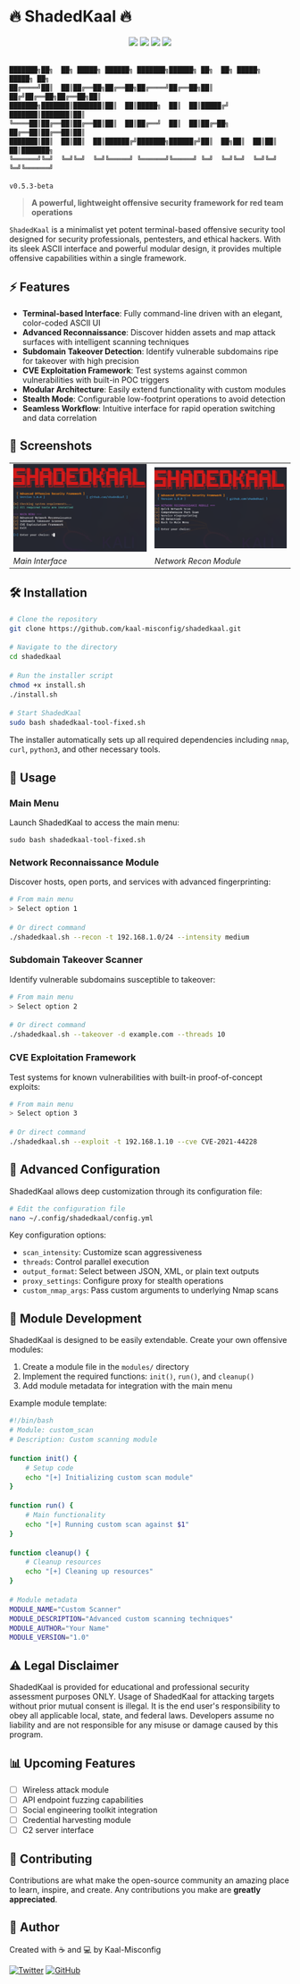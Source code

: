 # 🔥 ShadedKaal 🔥

<div align="center">
  <img src="https://img.shields.io/badge/OFFENSIVE-SECURITY-red?style=for-the-badge"/>
  <img src="https://img.shields.io/badge/LANGUAGE-BASH-brightgreen?style=for-the-badge"/>
  <img src="https://img.shields.io/badge/VERSION-0.5.3-blue?style=for-the-badge"/>
  <img src="https://img.shields.io/badge/LICENSE-GPL--3.0-orange?style=for-the-badge"/>
  <br><br>
</div>

```
███████╗██╗  ██╗ █████╗ ██████╗ ███████╗██████╗ ██╗  ██╗ █████╗  █████╗ ██╗     
██╔════╝██║  ██║██╔══██╗██╔══██╗██╔════╝██╔══██╗██║ ██╔╝██╔══██╗██╔══██╗██║     
███████╗███████║███████║██║  ██║█████╗  ██║  ██║█████╔╝ ███████║███████║██║     
╚════██║██╔══██║██╔══██║██║  ██║██╔══╝  ██║  ██║██╔═██╗ ██╔══██║██╔══██║██║     
███████║██║  ██║██║  ██║██████╔╝███████╗██████╔╝██║  ██╗██║  ██║██║  ██║███████╗
╚══════╝╚═╝  ╚═╝╚═╝  ╚═╝╚═════╝ ╚══════╝╚═════╝ ╚═╝  ╚═╝╚═╝  ╚═╝╚═╝  ╚═╝╚══════╝
                                                                       v0.5.3-beta
```

> **A powerful, lightweight offensive security framework for red team operations**

`ShadedKaal` is a minimalist yet potent terminal-based offensive security tool designed for security professionals, pentesters, and ethical hackers. With its sleek ASCII interface and powerful modular design, it provides multiple offensive capabilities within a single framework.

## ⚡ Features

- **Terminal-based Interface**: Fully command-line driven with an elegant, color-coded ASCII UI
- **Advanced Reconnaissance**: Discover hidden assets and map attack surfaces with intelligent scanning techniques
- **Subdomain Takeover Detection**: Identify vulnerable subdomains ripe for takeover with high precision
- **CVE Exploitation Framework**: Test systems against common vulnerabilities with built-in POC triggers
- **Modular Architecture**: Easily extend functionality with custom modules
- **Stealth Mode**: Configurable low-footprint operations to avoid detection
- **Seamless Workflow**: Intuitive interface for rapid operation switching and data correlation

## 📸 Screenshots

<div align="center">
  <table>
    <tr>
      <td><img src="https://github.com/Kaal-Misconfig/ShadedKaal/blob/main/Screenshot%202025-05-09%20180250.png?raw=true" alt="ShadedKaal Main Menu"/></td>
      <td><img src="https://github.com/Kaal-Misconfig/ShadedKaal/blob/main/Screenshot%202025-05-09%20180310.png?raw=true" alt="Network Recon Module"/></td>
    </tr>
    <tr>
      <td><em>Main Interface</em></td>
      <td><em>Network Recon Module</em></td>
    </tr>
  </table>
</div>

## 🛠️ Installation

```bash
# Clone the repository
git clone https://github.com/kaal-misconfig/shadedkaal.git

# Navigate to the directory
cd shadedkaal

# Run the installer script
chmod +x install.sh
./install.sh

# Start ShadedKaal
sudo bash shadedkaal-tool-fixed.sh
```

The installer automatically sets up all required dependencies including `nmap`, `curl`, `python3`, and other necessary tools.

## 🚀 Usage

### Main Menu
Launch ShadedKaal to access the main menu:

```
sudo bash shadedkaal-tool-fixed.sh
```

### Network Reconnaissance Module
Discover hosts, open ports, and services with advanced fingerprinting:

```bash
# From main menu
> Select option 1

# Or direct command
./shadedkaal.sh --recon -t 192.168.1.0/24 --intensity medium
```

### Subdomain Takeover Scanner
Identify vulnerable subdomains susceptible to takeover:

```bash
# From main menu
> Select option 2

# Or direct command
./shadedkaal.sh --takeover -d example.com --threads 10
```

### CVE Exploitation Framework
Test systems for known vulnerabilities with built-in proof-of-concept exploits:

```bash
# From main menu
> Select option 3

# Or direct command
./shadedkaal.sh --exploit -t 192.168.1.10 --cve CVE-2021-44228
```

## 🔧 Advanced Configuration

ShadedKaal allows deep customization through its configuration file:

```bash
# Edit the configuration file
nano ~/.config/shadedkaal/config.yml
```

Key configuration options:
- `scan_intensity`: Customize scan aggressiveness
- `threads`: Control parallel execution
- `output_format`: Select between JSON, XML, or plain text outputs
- `proxy_settings`: Configure proxy for stealth operations
- `custom_nmap_args`: Pass custom arguments to underlying Nmap scans

## 📝 Module Development

ShadedKaal is designed to be easily extendable. Create your own offensive modules:

1. Create a module file in the `modules/` directory
2. Implement the required functions: `init()`, `run()`, and `cleanup()`
3. Add module metadata for integration with the main menu

Example module template:
```bash
#!/bin/bash
# Module: custom_scan
# Description: Custom scanning module

function init() {
    # Setup code
    echo "[+] Initializing custom scan module"
}

function run() {
    # Main functionality
    echo "[+] Running custom scan against $1"
}

function cleanup() {
    # Cleanup resources
    echo "[+] Cleaning up resources"
}

# Module metadata
MODULE_NAME="Custom Scanner"
MODULE_DESCRIPTION="Advanced custom scanning techniques"
MODULE_AUTHOR="Your Name"
MODULE_VERSION="1.0"
```

## ⚠️ Legal Disclaimer

ShadedKaal is provided for educational and professional security assessment purposes ONLY. Usage of ShadedKaal for attacking targets without prior mutual consent is illegal. It is the end user's responsibility to obey all applicable local, state, and federal laws. Developers assume no liability and are not responsible for any misuse or damage caused by this program.

## 📊 Upcoming Features

- [ ] Wireless attack module
- [ ] API endpoint fuzzing capabilities
- [ ] Social engineering toolkit integration
- [ ] Credential harvesting module
- [ ] C2 server interface

## 🤝 Contributing

Contributions are what make the open-source community an amazing place to learn, inspire, and create. Any contributions you make are **greatly appreciated**.

## 🌟 Author

Created with ☕ and 💻 by Kaal-Misconfig

[![Twitter](https://img.shields.io/badge/-Twitter-1DA1F2?style=flat-square&logo=twitter&logoColor=white)](https://x.com/kaalmisconfig)
[![GitHub](https://img.shields.io/badge/-GitHub-181717?style=flat-square&logo=github&logoColor=white)](https://github.com/kaal-misconfig)
